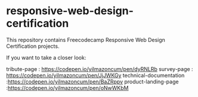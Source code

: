 # responsive-web-design-certification
 This repository contains Freecodecamp Responsive Web Design Certification projects.

 If you want to take a closer look:

tribute-page : https://codepen.io/yilmazoncum/pen/dyRNLRb
survey-page : https://codepen.io/yilmazoncum/pen/JjJWKGy
technical-documentation :https://codepen.io/yilmazoncum/pen/BaZRppv
product-landing-page :https://codepen.io/yilmazoncum/pen/oNwWKbM